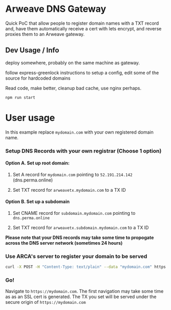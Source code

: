 
# Arweave DNS Gateway

Quick PoC that allow people to register domain names with a TXT record and, have them automatically
receive a cert with lets encrypt, and reverse proxies them to an Arweave gateway.

## Dev Usage / Info

deploy somewhere, probably on the same machine as gateway.

follow express-greenlock instructions to setup a config, edit some of the source for hardcoded domains

Read code, make better, cleanup bad cache, use nginx perhaps.

`npm run start`

# User usage

In this example replace `mydomain.com` with your own registered domain name.

### Setup DNS Records with your own registrar (Choose 1 option)

#### Option A. Set up root domain:

1. Set A record for `mydomain.com` pointing to `52.191.214.142` (dns.perma.online)

2. Set TXT record for `arweavetx.mydomain.com` to a TX ID

#### Option B. Set up a subdomain

1. Set CNAME record for `subdomain.mydomain.com` pointing to `dns.perma.online`

2. Set TXT record for `arweavetx.subdomain.mydomain.com` to a TX ID

**Please note that your DNS records may take some time to propogate across the DNS server network (sometimes 24 hours)**

### Use ARCA's server to register your domain to be served

```bash
curl -X POST -H "Content-Type: text/plain" --data "mydomain.com" https://dns.perma.online/v0/add_domain
```

### Go!

Navigate to `https://mydomain.com`. The first navigation may take some time as as an SSL cert is generated. The TX you set will be served under the secure origin of `https://mydomain.com`
